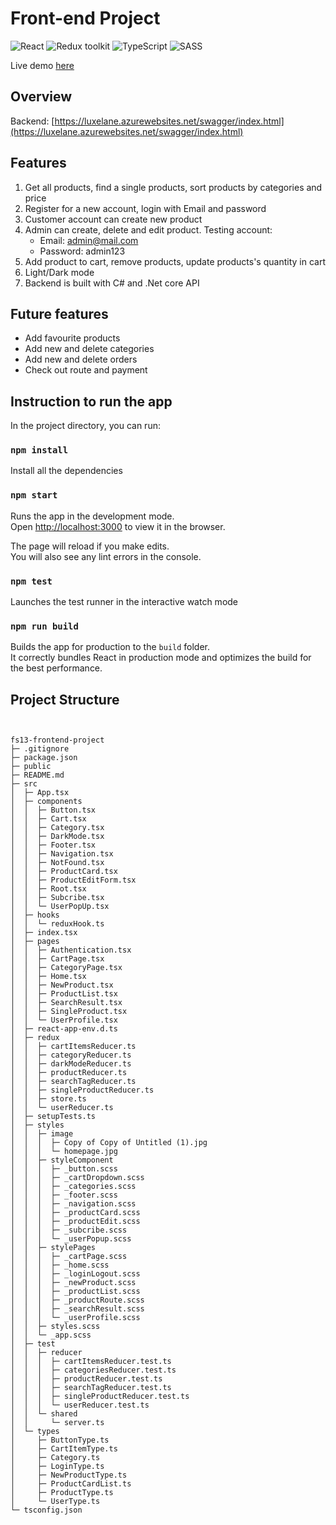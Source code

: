 # Front-end Project

![React](https://img.shields.io/badge/React-v.18-blue)
![Redux toolkit](https://img.shields.io/badge/Redux-v.1.9-purple)
![TypeScript](https://img.shields.io/badge/TypeScript-v.4.9-green)
![SASS](https://img.shields.io/badge/SASS-v.4.9-hotpink)

Live demo [here](https://luxelane.netlify.app/)

## Overview

Backend: [https://luxelane.azurewebsites.net/swagger/index.html](https://luxelane.azurewebsites.net/swagger/index.html)

## Features

1. Get all products, find a single products, sort products by categories and price
2. Register for a new account, login with Email and password
3. Customer account can create new product
4. Admin can create, delete and edit product. Testing account:
   - Email: admin@mail.com
   - Password: admin123
5. Add product to cart, remove products, update products's quantity in cart
6. Light/Dark mode
7. Backend is built with C# and .Net core API

## Future features


- Add favourite products
- Add new and delete categories
- Add new and delete orders
- Check out route and payment


## Instruction to run the app

In the project directory, you can run:

### `npm install`

Install all the dependencies

### `npm start`

Runs the app in the development mode.\
Open [http://localhost:3000](http://localhost:3000) to view it in the browser.

The page will reload if you make edits.\
You will also see any lint errors in the console.

### `npm test`

Launches the test runner in the interactive watch mode

### `npm run build`

Builds the app for production to the `build` folder.\
It correctly bundles React in production mode and optimizes the build for the best performance.

## Project Structure

```


```

```
fs13-frontend-project
├─ .gitignore
├─ package.json
├─ public
├─ README.md
├─ src
│  ├─ App.tsx
│  ├─ components
│  │  ├─ Button.tsx
│  │  ├─ Cart.tsx
│  │  ├─ Category.tsx
│  │  ├─ DarkMode.tsx
│  │  ├─ Footer.tsx
│  │  ├─ Navigation.tsx
│  │  ├─ NotFound.tsx
│  │  ├─ ProductCard.tsx
│  │  ├─ ProductEditForm.tsx
│  │  ├─ Root.tsx
│  │  ├─ Subcribe.tsx
│  │  └─ UserPopUp.tsx
│  ├─ hooks
│  │  └─ reduxHook.ts
│  ├─ index.tsx
│  ├─ pages
│  │  ├─ Authentication.tsx
│  │  ├─ CartPage.tsx
│  │  ├─ CategoryPage.tsx
│  │  ├─ Home.tsx
│  │  ├─ NewProduct.tsx
│  │  ├─ ProductList.tsx
│  │  ├─ SearchResult.tsx
│  │  ├─ SingleProduct.tsx
│  │  └─ UserProfile.tsx
│  ├─ react-app-env.d.ts
│  ├─ redux
│  │  ├─ cartItemsReducer.ts
│  │  ├─ categoryReducer.ts
│  │  ├─ darkModeReducer.ts
│  │  ├─ productReducer.ts
│  │  ├─ searchTagReducer.ts
│  │  ├─ singleProductReducer.ts
│  │  ├─ store.ts
│  │  └─ userReducer.ts
│  ├─ setupTests.ts
│  ├─ styles
│  │  ├─ image
│  │  │  ├─ Copy of Copy of Untitled (1).jpg
│  │  │  └─ homepage.jpg
│  │  ├─ styleComponent
│  │  │  ├─ _button.scss
│  │  │  ├─ _cartDropdown.scss
│  │  │  ├─ _categories.scss
│  │  │  ├─ _footer.scss
│  │  │  ├─ _navigation.scss
│  │  │  ├─ _productCard.scss
│  │  │  ├─ _productEdit.scss
│  │  │  ├─ _subcribe.scss
│  │  │  └─ _userPopup.scss
│  │  ├─ stylePages
│  │  │  ├─ _cartPage.scss
│  │  │  ├─ _home.scss
│  │  │  ├─ _loginLogout.scss
│  │  │  ├─ _newProduct.scss
│  │  │  ├─ _productList.scss
│  │  │  ├─ _productRoute.scss
│  │  │  ├─ _searchResult.scss
│  │  │  └─ _userProfile.scss
│  │  ├─ styles.scss
│  │  └─ _app.scss
│  ├─ test
│  │  ├─ reducer
│  │  │  ├─ cartItemsReducer.test.ts
│  │  │  ├─ categoriesReducer.test.ts
│  │  │  ├─ productReducer.test.ts
│  │  │  ├─ searchTagReducer.test.ts
│  │  │  ├─ singleProductReducer.test.ts
│  │  │  └─ userReducer.test.ts
│  │  └─ shared
│  │     └─ server.ts
│  └─ types
│     ├─ ButtonType.ts
│     ├─ CartItemType.ts
│     ├─ Category.ts
│     ├─ LoginType.ts
│     ├─ NewProductType.ts
│     ├─ ProductCardList.ts
│     ├─ ProductType.ts
│     └─ UserType.ts
└─ tsconfig.json

```
